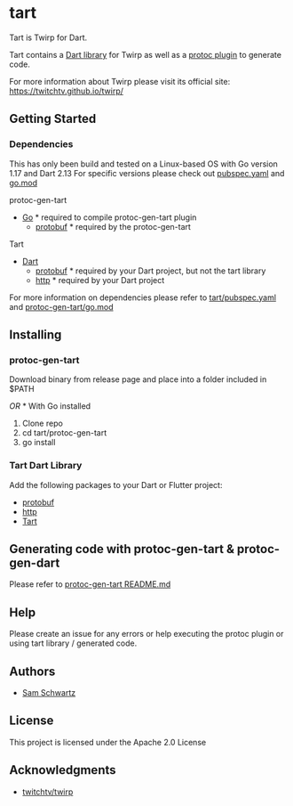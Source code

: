 # tart

Tart is Twirp for Dart.

Tart contains a [Dart library](tart) for Twirp as well as a [protoc plugin](protoc-gen-tart) to generate code.

For more information about Twirp please visit its official site: https://twitchtv.github.io/twirp/

## Getting Started

### Dependencies

This has only been build and tested on a Linux-based OS with Go version 1.17 and Dart 2.13
For specific versions please check out [pubspec.yaml](tart/pubspec.yaml) and [go.mod](protoc-gen-tart/go.mod)

protoc-gen-tart
* [Go](https://go.dev) \* required to compile protoc-gen-tart plugin
  * [protobuf](https://google.golang.org/protobuf) \* required by the protoc-gen-tart

Tart
* [Dart](https://dart.dev/)
  * [protobuf](https://pub.dev/packages/protobuf) \* required by your Dart project, but not the tart library
  * [http](https://pub.dev/packages/http) \* required by your Dart project

For more information on dependencies please refer to [tart/pubspec.yaml](tart/pubspec.yaml) and [protoc-gen-tart/go.mod](protoc-gen-tart/go.mod)

## Installing

### protoc-gen-tart

Download binary from release page and place into a folder included in $PATH

*OR*
\* With Go installed
1. Clone repo
2. cd tart/protoc-gen-tart
3. go install

### Tart Dart Library

Add the following packages to your Dart or Flutter project:

* [protobuf](https://pub.dev/packages/protobuf)
* [http](https://pub.dev/packages/http)
* [Tart](https://pub.dev/packages/tart)


## Generating code with protoc-gen-tart & protoc-gen-dart

Please refer to [protoc-gen-tart README.md](protoc-gen-tart/README.md)

## Help

Please create an issue for any errors or help executing the protoc plugin or using tart library / generated code.

## Authors

* [Sam Schwartz](https://github.com/sschwartz96)

## License

This project is licensed under the Apache 2.0 License

## Acknowledgments

* [twitchtv/twirp](https://github.com/twitchtv/twirp)
